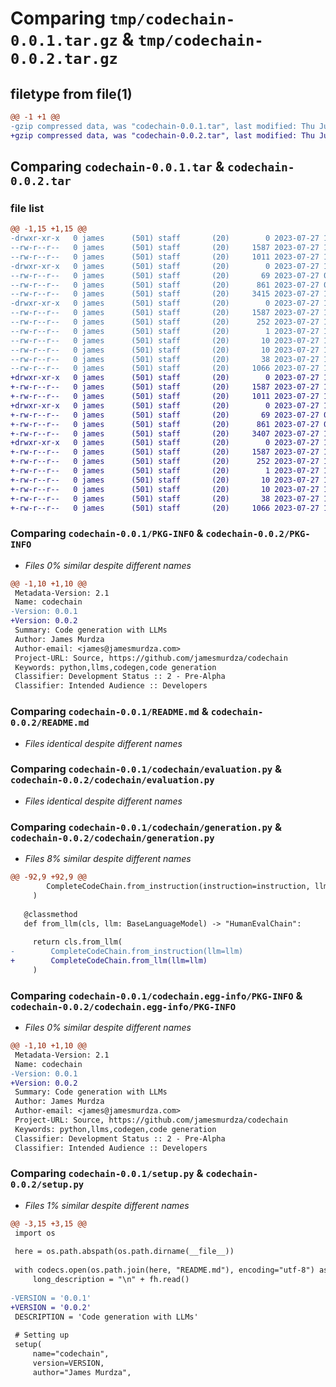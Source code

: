 # Comparing `tmp/codechain-0.0.1.tar.gz` & `tmp/codechain-0.0.2.tar.gz`

## filetype from file(1)

```diff
@@ -1 +1 @@
-gzip compressed data, was "codechain-0.0.1.tar", last modified: Thu Jul 27 12:16:28 2023, max compression
+gzip compressed data, was "codechain-0.0.2.tar", last modified: Thu Jul 27 12:28:08 2023, max compression
```

## Comparing `codechain-0.0.1.tar` & `codechain-0.0.2.tar`

### file list

```diff
@@ -1,15 +1,15 @@
-drwxr-xr-x   0 james      (501) staff       (20)        0 2023-07-27 12:16:28.163189 codechain-0.0.1/
--rw-r--r--   0 james      (501) staff       (20)     1587 2023-07-27 12:16:28.162933 codechain-0.0.1/PKG-INFO
--rw-r--r--   0 james      (501) staff       (20)     1011 2023-07-27 11:41:19.000000 codechain-0.0.1/README.md
-drwxr-xr-x   0 james      (501) staff       (20)        0 2023-07-27 12:16:28.160450 codechain-0.0.1/codechain/
--rw-r--r--   0 james      (501) staff       (20)       69 2023-07-27 01:45:29.000000 codechain-0.0.1/codechain/__init__.py
--rw-r--r--   0 james      (501) staff       (20)      861 2023-07-27 01:45:31.000000 codechain-0.0.1/codechain/evaluation.py
--rw-r--r--   0 james      (501) staff       (20)     3415 2023-07-27 11:22:00.000000 codechain-0.0.1/codechain/generation.py
-drwxr-xr-x   0 james      (501) staff       (20)        0 2023-07-27 12:16:28.162482 codechain-0.0.1/codechain.egg-info/
--rw-r--r--   0 james      (501) staff       (20)     1587 2023-07-27 12:16:28.000000 codechain-0.0.1/codechain.egg-info/PKG-INFO
--rw-r--r--   0 james      (501) staff       (20)      252 2023-07-27 12:16:28.000000 codechain-0.0.1/codechain.egg-info/SOURCES.txt
--rw-r--r--   0 james      (501) staff       (20)        1 2023-07-27 12:16:28.000000 codechain-0.0.1/codechain.egg-info/dependency_links.txt
--rw-r--r--   0 james      (501) staff       (20)       10 2023-07-27 12:16:28.000000 codechain-0.0.1/codechain.egg-info/requires.txt
--rw-r--r--   0 james      (501) staff       (20)       10 2023-07-27 12:16:28.000000 codechain-0.0.1/codechain.egg-info/top_level.txt
--rw-r--r--   0 james      (501) staff       (20)       38 2023-07-27 12:16:28.163401 codechain-0.0.1/setup.cfg
--rw-r--r--   0 james      (501) staff       (20)     1066 2023-07-27 12:15:29.000000 codechain-0.0.1/setup.py
+drwxr-xr-x   0 james      (501) staff       (20)        0 2023-07-27 12:28:08.389360 codechain-0.0.2/
+-rw-r--r--   0 james      (501) staff       (20)     1587 2023-07-27 12:28:08.389226 codechain-0.0.2/PKG-INFO
+-rw-r--r--   0 james      (501) staff       (20)     1011 2023-07-27 11:41:19.000000 codechain-0.0.2/README.md
+drwxr-xr-x   0 james      (501) staff       (20)        0 2023-07-27 12:28:08.388263 codechain-0.0.2/codechain/
+-rw-r--r--   0 james      (501) staff       (20)       69 2023-07-27 01:45:29.000000 codechain-0.0.2/codechain/__init__.py
+-rw-r--r--   0 james      (501) staff       (20)      861 2023-07-27 01:45:31.000000 codechain-0.0.2/codechain/evaluation.py
+-rw-r--r--   0 james      (501) staff       (20)     3407 2023-07-27 12:25:27.000000 codechain-0.0.2/codechain/generation.py
+drwxr-xr-x   0 james      (501) staff       (20)        0 2023-07-27 12:28:08.389053 codechain-0.0.2/codechain.egg-info/
+-rw-r--r--   0 james      (501) staff       (20)     1587 2023-07-27 12:28:08.000000 codechain-0.0.2/codechain.egg-info/PKG-INFO
+-rw-r--r--   0 james      (501) staff       (20)      252 2023-07-27 12:28:08.000000 codechain-0.0.2/codechain.egg-info/SOURCES.txt
+-rw-r--r--   0 james      (501) staff       (20)        1 2023-07-27 12:28:08.000000 codechain-0.0.2/codechain.egg-info/dependency_links.txt
+-rw-r--r--   0 james      (501) staff       (20)       10 2023-07-27 12:28:08.000000 codechain-0.0.2/codechain.egg-info/requires.txt
+-rw-r--r--   0 james      (501) staff       (20)       10 2023-07-27 12:28:08.000000 codechain-0.0.2/codechain.egg-info/top_level.txt
+-rw-r--r--   0 james      (501) staff       (20)       38 2023-07-27 12:28:08.389394 codechain-0.0.2/setup.cfg
+-rw-r--r--   0 james      (501) staff       (20)     1066 2023-07-27 12:26:33.000000 codechain-0.0.2/setup.py
```

### Comparing `codechain-0.0.1/PKG-INFO` & `codechain-0.0.2/PKG-INFO`

 * *Files 0% similar despite different names*

```diff
@@ -1,10 +1,10 @@
 Metadata-Version: 2.1
 Name: codechain
-Version: 0.0.1
+Version: 0.0.2
 Summary: Code generation with LLMs
 Author: James Murdza
 Author-email: <james@jamesmurdza.com>
 Project-URL: Source, https://github.com/jamesmurdza/codechain
 Keywords: python,llms,codegen,code generation
 Classifier: Development Status :: 2 - Pre-Alpha
 Classifier: Intended Audience :: Developers
```

### Comparing `codechain-0.0.1/README.md` & `codechain-0.0.2/README.md`

 * *Files identical despite different names*

### Comparing `codechain-0.0.1/codechain/evaluation.py` & `codechain-0.0.2/codechain/evaluation.py`

 * *Files identical despite different names*

### Comparing `codechain-0.0.1/codechain/generation.py` & `codechain-0.0.2/codechain/generation.py`

 * *Files 8% similar despite different names*

```diff
@@ -92,9 +92,9 @@
        CompleteCodeChain.from_instruction(instruction=instruction, llm=llm)
     )
   
   @classmethod
   def from_llm(cls, llm: BaseLanguageModel) -> "HumanEvalChain":
 
     return cls.from_llm(
-        CompleteCodeChain.from_instruction(llm=llm)
+        CompleteCodeChain.from_llm(llm=llm)
     )
```

### Comparing `codechain-0.0.1/codechain.egg-info/PKG-INFO` & `codechain-0.0.2/codechain.egg-info/PKG-INFO`

 * *Files 0% similar despite different names*

```diff
@@ -1,10 +1,10 @@
 Metadata-Version: 2.1
 Name: codechain
-Version: 0.0.1
+Version: 0.0.2
 Summary: Code generation with LLMs
 Author: James Murdza
 Author-email: <james@jamesmurdza.com>
 Project-URL: Source, https://github.com/jamesmurdza/codechain
 Keywords: python,llms,codegen,code generation
 Classifier: Development Status :: 2 - Pre-Alpha
 Classifier: Intended Audience :: Developers
```

### Comparing `codechain-0.0.1/setup.py` & `codechain-0.0.2/setup.py`

 * *Files 1% similar despite different names*

```diff
@@ -3,15 +3,15 @@
 import os
 
 here = os.path.abspath(os.path.dirname(__file__))
 
 with codecs.open(os.path.join(here, "README.md"), encoding="utf-8") as fh:
     long_description = "\n" + fh.read()
 
-VERSION = '0.0.1'
+VERSION = '0.0.2'
 DESCRIPTION = 'Code generation with LLMs'
 
 # Setting up
 setup(
     name="codechain",
     version=VERSION,
     author="James Murdza",
```

